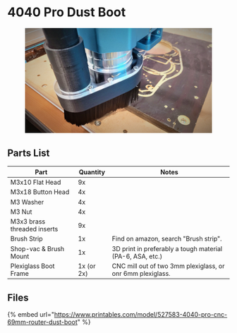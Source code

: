 # 4040 Pro Dust Boot



<figure><img src="../../../.gitbook/assets/20230714_213141.jpg" alt=""><figcaption></figcaption></figure>



## Parts List

| Part                        | Quantity   | Notes                                                      |
| --------------------------- | ---------- | ---------------------------------------------------------- |
| M3x10 Flat Head             | 9x         |                                                            |
| M3x18 Button Head           | 4x         |                                                            |
| M3 Washer                   | 4x         |                                                            |
| M3 Nut                      | 4x         |                                                            |
| M3x3 brass threaded inserts | 9x         |                                                            |
| Brush Strip                 | 1x         | Find on amazon, search "Brush strip".                      |
| Shop-vac & Brush Mount      | 1x         | 3D print in preferably a tough material (PA-6, ASA, etc.)  |
| Plexiglass Boot Frame       | 1x (or 2x) | CNC mill out of two 3mm plexiglass, or onr 6mm plexiglass. |

## Files

{% embed url="https://www.printables.com/model/527583-4040-pro-cnc-69mm-router-dust-boot" %}
